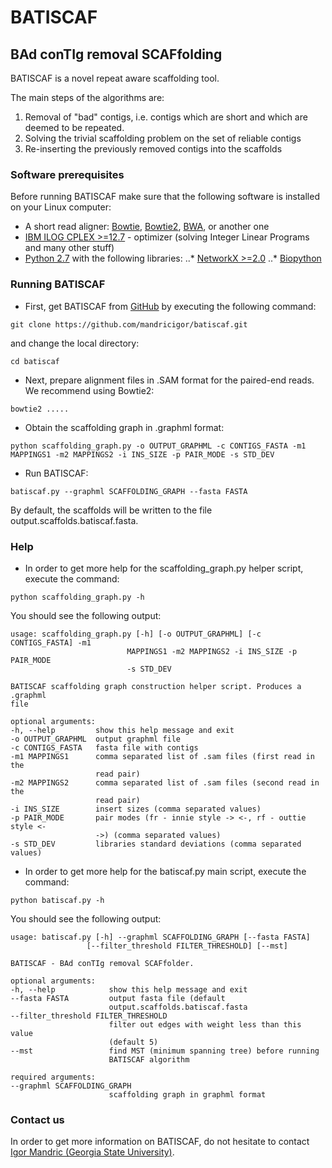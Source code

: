 # BATISCAF
## BAd conTIg removal SCAFfolding


BATISCAF is a novel repeat aware scaffolding tool. 

The main steps of the algorithms are:

  1. Removal of "bad" contigs, i.e. contigs which are short and which are deemed to be repeated.
  2. Solving the trivial scaffolding problem on the set of reliable contigs
  3. Re-inserting the previously removed contigs into the scaffolds




### Software prerequisites


Before running BATISCAF make sure that the following software is installed on your Linux computer:

  * A short read aligner: [Bowtie](http://bowtie-bio.sourceforge.net/manual.shtml), [Bowtie2](http://bowtie-bio.sourceforge.net/bowtie2/manual.shtml), [BWA](http://bio-bwa.sourceforge.net/), or another one
  * [IBM ILOG CPLEX >=12.7](https://www.ibm.com/analytics/data-science/prescriptive-analytics/cplex-optimizer) - optimizer (solving Integer Linear Programs and many other stuff)
  * [Python 2.7](https://www.python.org/download/releases/2.7/) with the following libraries:
    ..* [NetworkX >=2.0](https://networkx.github.io/)
    ..* [Biopython](http://biopython.org/)



### Running BATISCAF

  * First, get BATISCAF from [GitHub](https://github.com/mandricigor/batiscaf) by executing the following command:
  
  ```
  git clone https://github.com/mandricigor/batiscaf.git
  ```
  and change the local directory:
  ```
  cd batiscaf
  ```

  * Next, prepare alignment files in .SAM format for the paired-end reads. We recommend using Bowtie2:
  ```
  bowtie2 .....
  ```

  * Obtain the scaffolding graph in .graphml format:
  ```
  python scaffolding_graph.py -o OUTPUT_GRAPHML -c CONTIGS_FASTA -m1 MAPPINGS1 -m2 MAPPINGS2 -i INS_SIZE -p PAIR_MODE -s STD_DEV
  ```
  * Run BATISCAF:
  ```
  batiscaf.py --graphml SCAFFOLDING_GRAPH --fasta FASTA
  ```
  By default, the scaffolds will be written to the file output.scaffolds.batiscaf.fasta.



### Help

  * In order to get more help for the scaffolding_graph.py helper script, execute the command:
  ```
  python scaffolding_graph.py -h
  ```
  You should see the following output:
  ```
  usage: scaffolding_graph.py [-h] [-o OUTPUT_GRAPHML] [-c CONTIGS_FASTA] -m1
                            MAPPINGS1 -m2 MAPPINGS2 -i INS_SIZE -p PAIR_MODE
                            -s STD_DEV

BATISCAF scaffolding graph construction helper script. Produces a .graphml
file

optional arguments:
  -h, --help         show this help message and exit
  -o OUTPUT_GRAPHML  output graphml file
  -c CONTIGS_FASTA   fasta file with contigs
  -m1 MAPPINGS1      comma separated list of .sam files (first read in the
                     read pair)
  -m2 MAPPINGS2      comma separated list of .sam files (second read in the
                     read pair)
  -i INS_SIZE        insert sizes (comma separated values)
  -p PAIR_MODE       pair modes (fr - innie style -> <-, rf - outtie style <-
                     ->) (comma separated values)
  -s STD_DEV         libraries standard deviations (comma separated values)
  ```
  
  * In order to get more help for the batiscaf.py main script, execute the command:
  ```
  python batiscaf.py -h
  ```
  You should see the following output:
  ```
  usage: batiscaf.py [-h] --graphml SCAFFOLDING_GRAPH [--fasta FASTA]
                   [--filter_threshold FILTER_THRESHOLD] [--mst]

BATISCAF - BAd conTIg removal SCAFfolder.

optional arguments:
  -h, --help            show this help message and exit
  --fasta FASTA         output fasta file (default
                        output.scaffolds.batiscaf.fasta
  --filter_threshold FILTER_THRESHOLD
                        filter out edges with weight less than this value
                        (default 5)
  --mst                 find MST (minimum spanning tree) before running
                        BATISCAF algorithm

required arguments:
  --graphml SCAFFOLDING_GRAPH
                        scaffolding graph in graphml format
```

### Contact us

In order to get more information on BATISCAF, do not hesitate to contact [Igor Mandric (Georgia State University)](mailto:mandric.igor@gmail.com).

